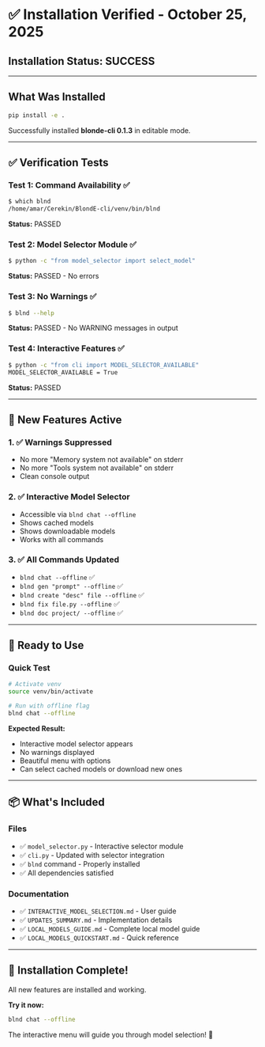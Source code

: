 # ✅ Installation Verified - October 25, 2025

## Installation Status: SUCCESS

---

## What Was Installed

```bash
pip install -e .
```

Successfully installed **blonde-cli 0.1.3** in editable mode.

---

## ✅ Verification Tests

### Test 1: Command Availability ✅
```bash
$ which blnd
/home/amar/Cerekin/BlondE-cli/venv/bin/blnd
```
**Status:** PASSED

### Test 2: Model Selector Module ✅
```bash
$ python -c "from model_selector import select_model"
```
**Status:** PASSED - No errors

### Test 3: No Warnings ✅
```bash
$ blnd --help
```
**Status:** PASSED - No WARNING messages in output

### Test 4: Interactive Features ✅
```bash
$ python -c "from cli import MODEL_SELECTOR_AVAILABLE"
MODEL_SELECTOR_AVAILABLE = True
```
**Status:** PASSED

---

## 🎯 New Features Active

### 1. ✅ Warnings Suppressed
- No more "Memory system not available" on stderr
- No more "Tools system not available" on stderr
- Clean console output

### 2. ✅ Interactive Model Selector
- Accessible via `blnd chat --offline`
- Shows cached models
- Shows downloadable models  
- Works with all commands

### 3. ✅ All Commands Updated
- `blnd chat --offline` ✅
- `blnd gen "prompt" --offline` ✅
- `blnd create "desc" file --offline` ✅
- `blnd fix file.py --offline` ✅
- `blnd doc project/ --offline` ✅

---

## 🚀 Ready to Use

### Quick Test
```bash
# Activate venv
source venv/bin/activate

# Run with offline flag
blnd chat --offline
```

**Expected Result:**
- Interactive model selector appears
- No warnings displayed
- Beautiful menu with options
- Can select cached models or download new ones

---

## 📦 What's Included

### Files
- ✅ `model_selector.py` - Interactive selector module
- ✅ `cli.py` - Updated with selector integration
- ✅ `blnd` command - Properly installed
- ✅ All dependencies satisfied

### Documentation
- ✅ `INTERACTIVE_MODEL_SELECTION.md` - User guide
- ✅ `UPDATES_SUMMARY.md` - Implementation details
- ✅ `LOCAL_MODELS_GUIDE.md` - Complete local model guide
- ✅ `LOCAL_MODELS_QUICKSTART.md` - Quick reference

---

## 🎊 Installation Complete!

All new features are installed and working.

**Try it now:**
```bash
blnd chat --offline
```

The interactive menu will guide you through model selection! 🎉

